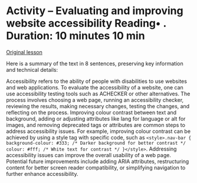 # Activity – Evaluating and improving website accessibility Reading• . Duration: 10 minutes 10 min

[Original lesson](https://www.coursera.org/learn/uol-web-development/supplement/vZgKb/activity-evaluating-and-improving-website-accessibility)

Here is a summary of the text in 8 sentences, preserving key information and technical details:

Accessibility refers to the ability of people with disabilities to use websites and web applications. To evaluate the accessibility of a website, one can use accessibility testing tools such as ACHECKER or other alternatives. The process involves choosing a web page, running an accessibility checker, reviewing the results, making necessary changes, testing the changes, and reflecting on the process. Improving colour contrast between text and background, adding or adjusting attributes like lang for language or alt for images, and removing deprecated tags or attributes are common steps to address accessibility issues. For example, improving colour contrast can be achieved by using a style tag with specific code, such as `<style>.nav-bar { background-colour: #333; /* Darker background for better contrast */ colour: #fff; /* White text for contrast */ }</style>`. Addressing accessibility issues can improve the overall usability of a web page. Potential future improvements include adding ARIA attributes, restructuring content for better screen reader compatibility, or simplifying navigation to further enhance accessibility.

